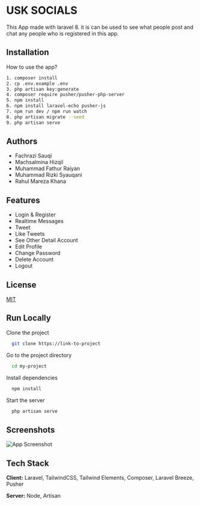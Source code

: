 
# USK SOCIALS

This App made with laravel 8. it is can be used to see what people post and chat any people who is registered in this app.


## Installation

How to use the app?

```bash
1. composer install
2. cp .env.example .env
3. php artisan key:generate
4. composer require pusher/pusher-php-server
5. npm install
6. npm install laravel-echo pusher-js
7. npm run dev / npm run watch
8. php artisan migrate --seed
9. php artisan serve
```
    
## Authors

- Fachrazi Sauqi
- Machsalmina Hizqil
- Muhammad Fathur Raiyan
- Muhammad Rizki Syauqani
- Rahul Mareza Khana


## Features

- Login & Register
- Realtime Messages
- Tweet
- Like Tweets
- See Other Detail Account
- Edit Profile
- Change Password
- Delete Account
- Logout

## License

[MIT](https://choosealicense.com/licenses/mit/)


## Run Locally

Clone the project

```bash
  git clone https://link-to-project
```

Go to the project directory

```bash
  cd my-project
```

Install dependencies

```bash
  npm install
```

Start the server

```bash
  php artisan serve
```


## Screenshots

![App Screenshot](https://i.ibb.co/K0fSpc8/ss-realtime-chat-USK-SOCIALS.png)


## Tech Stack

**Client:** Laravel, TailwindCSS, Tailwind Elements, Composer, Laravel Breeze, Pusher

**Server:** Node, Artisan






